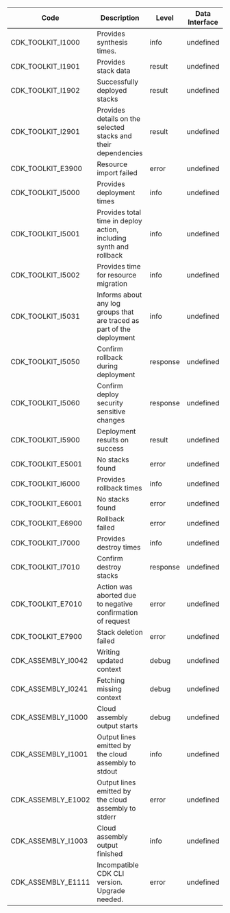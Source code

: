 | Code | Description | Level | Data Interface |
|------|-------------| ----- | -------------- |
| CDK_TOOLKIT_I1000 | Provides synthesis times. | info | undefined |
| CDK_TOOLKIT_I1901 | Provides stack data | result | undefined |
| CDK_TOOLKIT_I1902 | Successfully deployed stacks | result | undefined |
| CDK_TOOLKIT_I2901 | Provides details on the selected stacks and their dependencies | result | undefined |
| CDK_TOOLKIT_E3900 | Resource import failed | error | undefined |
| CDK_TOOLKIT_I5000 | Provides deployment times | info | undefined |
| CDK_TOOLKIT_I5001 | Provides total time in deploy action, including synth and rollback | info | undefined |
| CDK_TOOLKIT_I5002 | Provides time for resource migration | info | undefined |
| CDK_TOOLKIT_I5031 | Informs about any log groups that are traced as part of the deployment | info | undefined |
| CDK_TOOLKIT_I5050 | Confirm rollback during deployment | response | undefined |
| CDK_TOOLKIT_I5060 | Confirm deploy security sensitive changes | response | undefined |
| CDK_TOOLKIT_I5900 | Deployment results on success | result | undefined |
| CDK_TOOLKIT_E5001 | No stacks found | error | undefined |
| CDK_TOOLKIT_I6000 | Provides rollback times | info | undefined |
| CDK_TOOLKIT_E6001 | No stacks found | error | undefined |
| CDK_TOOLKIT_E6900 | Rollback failed | error | undefined |
| CDK_TOOLKIT_I7000 | Provides destroy times | info | undefined |
| CDK_TOOLKIT_I7010 | Confirm destroy stacks | response | undefined |
| CDK_TOOLKIT_E7010 | Action was aborted due to negative confirmation of request | error | undefined |
| CDK_TOOLKIT_E7900 | Stack deletion failed | error | undefined |
| CDK_ASSEMBLY_I0042 | Writing updated context | debug | undefined |
| CDK_ASSEMBLY_I0241 | Fetching missing context | debug | undefined |
| CDK_ASSEMBLY_I1000 | Cloud assembly output starts | debug | undefined |
| CDK_ASSEMBLY_I1001 | Output lines emitted by the cloud assembly to stdout | info | undefined |
| CDK_ASSEMBLY_E1002 | Output lines emitted by the cloud assembly to stderr | error | undefined |
| CDK_ASSEMBLY_I1003 | Cloud assembly output finished | info | undefined |
| CDK_ASSEMBLY_E1111 | Incompatible CDK CLI version. Upgrade needed. | error | undefined |
